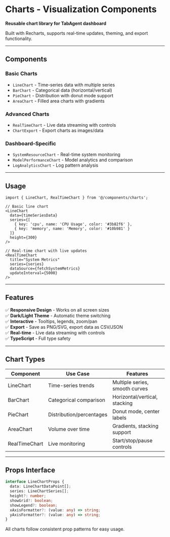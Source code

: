 # Charts - Visualization Components

**Reusable chart library for TabAgent dashboard**

Built with Recharts, supports real-time updates, theming, and export functionality.

---

## Components

### Basic Charts
- `LineChart` - Time-series data with multiple series
- `BarChart` - Categorical data (horizontal/vertical)
- `PieChart` - Distribution with donut mode support
- `AreaChart` - Filled area charts with gradients

### Advanced Charts
- `RealTimeChart` - Live data streaming with controls
- `ChartExport` - Export charts as images/data

### Dashboard-Specific
- `SystemResourceChart` - Real-time system monitoring
- `ModelPerformanceChart` - Model analytics and comparison
- `LogAnalyticsChart` - Log pattern analysis

---

## Usage

```tsx
import { LineChart, RealTimeChart } from '@/components/charts';

// Basic line chart
<LineChart
  data={timeSeriesData}
  series={[
    { key: 'cpu', name: 'CPU Usage', color: '#3b82f6' },
    { key: 'memory', name: 'Memory', color: '#10b981' }
  ]}
  height={300}
/>

// Real-time chart with live updates
<RealTimeChart
  title="System Metrics"
  series={series}
  dataSource={fetchSystemMetrics}
  updateInterval={5000}
/>
```

---

## Features

✅ **Responsive Design** - Works on all screen sizes  
✅ **Dark/Light Theme** - Automatic theme switching  
✅ **Interactive** - Tooltips, legends, zoom/pan  
✅ **Export** - Save as PNG/SVG, export data as CSV/JSON  
✅ **Real-time** - Live data streaming with controls  
✅ **TypeScript** - Full type safety  

---

## Chart Types

| Component | Use Case | Features |
|-----------|----------|----------|
| LineChart | Time-series trends | Multiple series, smooth curves |
| BarChart | Categorical comparison | Horizontal/vertical, stacking |
| PieChart | Distribution/percentages | Donut mode, center labels |
| AreaChart | Volume over time | Gradients, stacking support |
| RealTimeChart | Live monitoring | Start/stop/pause controls |

---

## Props Interface

```typescript
interface LineChartProps {
  data: LineChartDataPoint[];
  series: LineChartSeries[];
  height?: number;
  showGrid?: boolean;
  showLegend?: boolean;
  xAxisFormatter?: (value: any) => string;
  yAxisFormatter?: (value: any) => string;
}
```

All charts follow consistent prop patterns for easy usage.